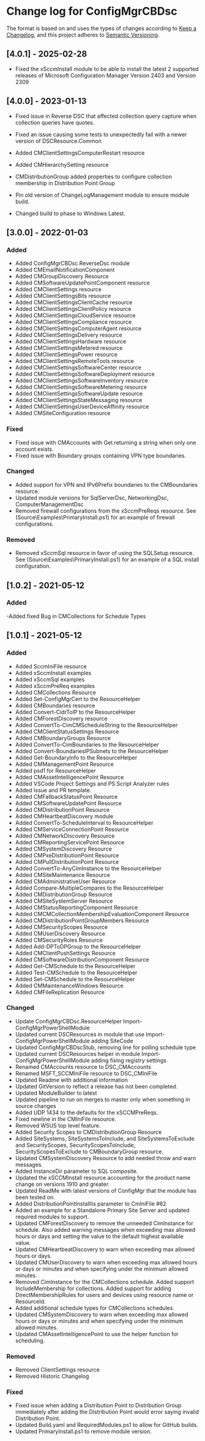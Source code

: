 # Change log for ConfigMgrCBDsc

The format is based on and uses the types of changes according to [Keep a Changelog](https://keepachangelog.com/en/1.0.0/),
and this project adheres to [Semantic Versioning](https://semver.org/spec/v2.0.0.html).

## [4.0.1] - 2025-02-28
- Fixed the xSccmInstall module to be able to install the latest 2 supported releases of Microsoft Configuration Manager Version 2403 and Version 2309

## [4.0.0] - 2023-01-13

- Fixed issue in Reverse DSC that affected collection query capture
when collection queries have quotes.

- Fixed an issue causing some tests to unexpectedly fail with a newer
version of DSCResource.Common

- Added CMClientSettingsComputerRestart resource

- Added CMHierarchySetting resource

- CMDistributionGroup added properties to configure collection membership in Distribution Point Group

- Pin old version of ChangeLogManagement module to ensure module build.

- Changed build to phase to Windows Latest.

## [3.0.0] - 2022-01-03

### Added

- Added ConfigMgrCBDsc.ReverseDsc module
- Added CMEmailNotificationComponent
- Added CMGroupDiscovery Resource
- Added CMSoftwareUpdatePointComponent resource
- Added CMClientSettings resource
- Added CMClientSettingsBits resource
- Added CMClientSettingsClientCache resource
- Added CMClientSettingsClientPolicy resource
- Added CMClientSettingsCloudService resource
- Added CMClientSettingsCompliance resource
- Added CMClientSettingsComputerAgent resource
- Added CMClientSettingsDelivery resource
- Added CMClientSettingsHardware resource
- Added CMClientSettingsMetered resource
- Added CMClientSettingsPower resource
- Added CMClientSettingsRemoteTools resource
- Added CMClientSettingsSoftwareCenter resource
- Added CMClientSettingsSoftwareDeployment resource
- Added CMClientSettingsSoftwareInventory resource
- Added CMClientSettingsSoftwareMetering resource
- Added CMClientSettingsSoftwareUpdate resource
- Added CMClientSettingsStateMessaging resource
- Added CMClientSettingsUserDeviceAffinity resource
- Added CMSiteConfiguration resource

### Fixed

- Fixed issue with CMAccounts with Get returning a string when only one account exists.
- Fixed issue with Boundary groups containing VPN type boundaries.

### Changed

- Added support for VPN and IPv6Prefix boundaries to the CMBoundaries resource.
- Updated module versions for SqlServerDsc, NetworkingDsc, ComputerManagementDsc
- Removed firewall configurations from the xSccmPreReqs resource. See
    (Source\Examples\PrimaryInstall.ps1) for an example of firewall configurations.

### Removed

- Removed xSccmSql resource in favor of using the SQLSetup resource. See
    (Source\Examples\PrimaryInstall.ps1) for an example of a SQL install configuration.

## [1.0.2] - 2021-05-12

### Added

 -Added fixed Bug in CMCollections for Schedule Types

## [1.0.1] - 2021-05-12

### Added

- Added SccmIniFile resource
- Added xSccmInstall examples
- Added xSccmSql examples
- Added xSccmPreReq examples
- Added CMCollections Resource
- Added Set-ConfigMgrCert to the ResourceHelper
- Added CMBoundaries resource
- Added Convert-CidrToIP to the ResourceHelper
- Added CMForestDiscovery resource
- Added ConvertTo-CimCMScheduleString to the ResourceHelper
- Added CMClientStatusSettings Resource
- Added CMBoundaryGroups Resource
- Added ConvertTo-CimBoundaries to the ResourceHelper
- Added Convert-BoundariesIPSubnets to the ResourceHelper
- Added Get-BoundaryInfo to the ResourceHelper
- Added CMManagementPoint Resource
- Added psd1 for ResourceHelper
- Added CMAssetIntelligencePoint Resource
- Added VSCode Project Settings and PS Script Analyzer rules
- Added Issue and PR template.
- Added CMFallbackStatusPoint Resource
- Added CMSoftwareUpdatePoint Resource
- Added CMDistributionPoint Resource
- Added CMHeartbeatDiscovery module
- Added ConvertTo-ScheduleInterval to ResourceHelper
- Added CMServiceConnectionPoint Resource
- Added CMNetworkDiscovery Resource
- Added CMReportingServicePoint Resource
- Added CMSystemDiscovery Resource
- Added CMPxeDistributionPoint Resource
- Added CMPullDistributionPoint Resource
- Added ConvertTo-AnyCimInstance to the ResourceHelper
- Added CMSiteMaintenance Resource
- Added CMAdministrativeUser Resource
- Added Compare-MultipleCompares to the ResourceHelper
- Added CMDistributionGroup Resource
- Added CMSiteSystemServer Resource
- Added CMStatusReportingComponent Resource
- Added CMCMCollectionMembershipEvaluationComponent Resource
- Added CMDistributionPointGroupMembers Resource
- Added CMSecurityScopes Resource
- Added CMUserDiscovery Resource
- Added CMSecurityRoles Resource
- Added Add-DPToDPGroup to the ResourceHelper
- Added CMClientPushSettings Resource
- Added CMSoftwareDistributionComponent Resource
- Added Get-CMSchedule to the ResourceHelper
- Added Test-CMSchedule to the ResourceHelper
- Added Set-CMSchedule to the ResourceHelper
- Added CMMaintenanceWindows Resource
- Added CMFileReplication Resource

### Changed

- Update ConfigMgrCBDsc.ResourceHelper Import-ConfigMgrPowerShellModule
- Updated current DSCResources in module that use Import-ConfigMgrPowerShellModule
  adding SiteCode
- Updated ConfigMgrCBDscStub, removing line for polling schedule type
- Updated current DSCResources helper in module Import-ConfigMgrPowerShellModule
  adding fixing registry settings
- Renamed CMAccounts resource to DSC_CMAccounts
- Renamed MSFT_SCCMIniFile resource to DSC_CMIniFile
- Updated Readme with additional information
- Updated GitVersion to reflect a release has not been completed.
- Updated ModuleBuilder to latest
- Updated pipeline to run on merges to master only when something in source changes
- Added UDP 1434 to the defaults for the xSCCMPreReqs.
- Fixed newline in the CMIniFile resource.
- Removed WSUS top level feature.
- Added Security Scopes to CMDistributionGroup Resource
- Added SiteSystems, SiteSystemsToInclude, and SiteSystemsToExclude and SecurityScopes,
  SecurityScopesToInclude, SecurityScopesToExclude to CMBoundaryGroup resource.
- Updated CMSystemDiscovery Resource to add needed throw and warn messages.
- Added InstanceDir parameter to SQL composite.
- Updated the xSCCMInstall resource accounting for the product name change on versions
  1910 and greater.
- Updated ReadMe with latest versions of ConfigMgr that the module has been
  tested on.
- Added DistributionPointInstallIis parameter to CmIniFile #62
- Added an example for a Standalone Primary Site Server and updated required modules
  to support.
- Updated CMForestDiscovery to remove the unneeded CimInstance for schedule. Also
  added warning messages when exceeding max allowed hours or days and setting the
  value to the default highest available value.
- Updated CMHeartbeatDiscovery to warn when exceeding max allowed hours or days.
- Updated CMUserDiscovery to warn when exceeding max allowed hours or days or minutes
  and when specifying under the minimum allowed minutes.
- Removed CimInstance for the CMCollections schedule.  Added support IncludeMembership
  for collections.  Added support for adding DirectMembershipRules for users and
  devices using resource name or ResourceId.
- Added additional schedule types for CMCollections schedules.
- Updated CMSystemDiscovery to warn when exceeding max allowed hours or days or minutes
  and when specifying under the minimum allowed minutes.
- Updated CMAssetIntelligencePoint to use the helper function for scheduling.

### Removed

- Removed ClientSettings resource
- Removed Historic Changelog

### Fixed

- Fixed issue when adding a Distribution Point to Distribution Group immediately
  after adding the Distribution Point would error saying invalid Distribution Point.
- Updated Build.yaml and RequiredModules.ps1 to allow for GitHub builds.
- Updated PrimaryInstall.ps1 to remove module version.
